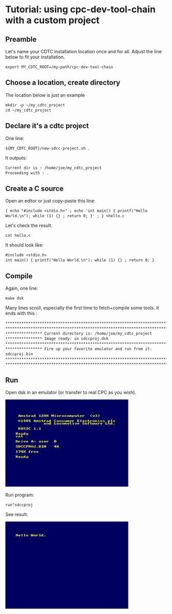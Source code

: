 Tutorial: using cpc-dev-tool-chain with a custom project
==============================================

## Preamble

Let's name your CDTC installation location once and for all.
Adjust the line below to fit your installation.

	export MY_CDTC_ROOT=/my-path/cpc-dev-tool-chain

## Choose a location, create directory

The location below is just an example

	mkdir -p ~/my_cdtc_project
	cd ~/my_cdtc_project

## Declare it's a cdtc project

One line:

	${MY_CDTC_ROOT}/new-sdcc-project.sh .

It outputs:

    Current dir is : /home/joe/my_cdtc_project
    Proceeding with : .

## Create a C source

Open an editor or just copy-paste this line:

	{ echo "#include <stdio.h>" ; echo 'int main() { printf("Hello World.\n"); while (1) {} ; return 0; }' ; } >hello.c

Let's check the result.

	cat hello.c

It should look like:

    #include <stdio.h>
    int main() { printf("Hello World.\n"); while (1) {} ; return 0; }

## Compile

Again, one line:

	make dsk

Many lines scroll, especially the first time to fetch+compile some tools.
It ends with this :

    ************************************************************************
    ************************************************************************
    **************** Current directory is: /home/joe/my_cdtc_project
    **************** Image ready: in sdccproj.dsk
    ************************************************************************
    **************** Fire up your favorite emulator and run from it: sdccproj.bin
    ************************************************************************
    ************************************************************************

## Run

Open dsk in an emulator (or transfer to real CPC as you wish).

![Cat](cdtc_hello_cat.png)

Run program:

	run"sdccproj

See result:

![Hello World!](cdtc_hello_works.png)
